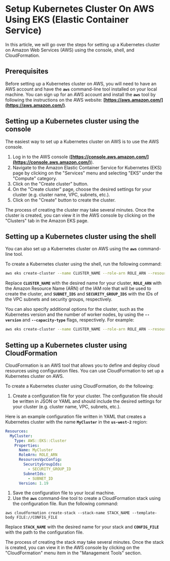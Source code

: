 # Setup Kubernetes Cluster On AWS Using EKS (Elastic Container Service)

In this article, we will go over the steps for setting up a Kubernetes cluster on Amazon Web Services (AWS) using the console, shell, and CloudFormation.

## **Prerequisites**

Before setting up a Kubernetes cluster on AWS, you will need to have an AWS account and have the **`aws`** command-line tool installed on your local machine. You can sign up for an AWS account and install the **`aws`** tool by following the instructions on the AWS website: **[https://aws.amazon.com/](https://aws.amazon.com/)**.

## **Setting up a Kubernetes cluster using the console**

The easiest way to set up a Kubernetes cluster on AWS is to use the AWS console.

1. Log in to the AWS console (**[https://console.aws.amazon.com/](https://console.aws.amazon.com/)**).
2. Navigate to the Amazon Elastic Container Service for Kubernetes (EKS) page by clicking on the "Services" menu and selecting "EKS" under the "Compute" category.
3. Click on the "Create cluster" button.
4. On the "Create cluster" page, choose the desired settings for your cluster (e.g. cluster name, VPC, subnets, etc.).
5. Click on the "Create" button to create the cluster.

The process of creating the cluster may take several minutes. Once the cluster is created, you can view it in the AWS console by clicking on the "Clusters" tab in the Amazon EKS page.

## **Setting up a Kubernetes cluster using the shell**

You can also set up a Kubernetes cluster on AWS using the **`aws`** command-line tool.

To create a Kubernetes cluster using the shell, run the following command:

```bash
aws eks create-cluster --name CLUSTER_NAME --role-arn ROLE_ARN --resources-vpc-config subnetIds=SUBNET_IDS,securityGroupIds=SECURITY_GROUP_IDS
```

Replace **`CLUSTER_NAME`** with the desired name for your cluster, **`ROLE_ARN`** with the Amazon Resource Name (ARN) of the IAM role that will be used to create the cluster, and **`SUBNET_IDS`** and **`SECURITY_GROUP_IDS`** with the IDs of the VPC subnets and security groups, respectively.

You can also specify additional options for the cluster, such as the Kubernetes version and the number of worker nodes, by using the **`--version`** and **`--capacity-type`** flags, respectively. For example:

```bash
aws eks create-cluster --name CLUSTER_NAME --role-arn ROLE_ARN --resources-vpc-config subnetIds=SUBNET_IDS,securityGroupIds=SECURITY_GROUP_IDS --version 1.19 --capacity-type ON_DEMAND
```

## **Setting up a Kubernetes cluster using CloudFormation**

CloudFormation is an AWS tool that allows you to define and deploy cloud resources using configuration files. You can use CloudFormation to set up a Kubernetes cluster on AWS.

To create a Kubernetes cluster using CloudFormation, do the following:

1. Create a configuration file for your cluster. The configuration file should be written in JSON or YAML and should include the desired settings for your cluster (e.g. cluster name, VPC, subnets, etc.).

Here is an example configuration file written in YAML that creates a Kubernetes cluster with the name **`MyCluster`** in the **`us-west-2`** region:

```yaml
Resources:
  MyCluster:
    Type: AWS::EKS::Cluster
    Properties:
      Name: MyCluster
      RoleArn: ROLE_ARN
      ResourcesVpcConfig:
        SecurityGroupIds:
          - SECURITY_GROUP_ID
        SubnetIds:
          - SUBNET_ID
      Version: 1.19
```

1. Save the configuration file to your local machine.
2. Use the **`aws`** command-line tool to create a CloudFormation stack using the configuration file. Run the following command:

```
aws cloudformation create-stack --stack-name STACK_NAME --template-body FILE://CONFIG_FILE
```

Replace **`STACK_NAME`** with the desired name for your stack and **`CONFIG_FILE`** with the path to the configuration file.

The process of creating the stack may take several minutes. Once the stack is created, you can view it in the AWS console by clicking on the "CloudFormation" menu item in the "Management Tools" section.
